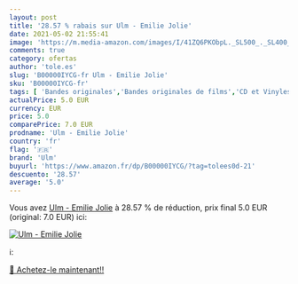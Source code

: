 ```yaml
---
layout: post
title: '28.57 % rabais sur Ulm - Emilie Jolie'
date: 2021-05-02 21:55:41
image: 'https://m.media-amazon.com/images/I/41ZQ6PKObpL._SL500_._SL400_.jpg'
comments: true
category: ofertas
author: 'tole.es'
slug: 'B00000IYCG-fr Ulm - Emilie Jolie'
sku: 'B00000IYCG-fr'
tags: [ 'Bandes originales','Bandes originales de films','CD et Vinyles','Chanson française','Chanson pour enfant et comptines','Genres','Pop','Pop Rock','ulm', ]
actualPrice: 5.0 EUR
currency: EUR
price: 5.0
comparePrice: 7.0 EUR
prodname: 'Ulm - Emilie Jolie'
country: 'fr'
flag: '🇫🇷'
brand: 'Ulm'
buyurl: 'https://www.amazon.fr/dp/B00000IYCG/?tag=tolees0d-21'
descuento: '28.57'
average: '5.0'
---
```


Vous avez [Ulm - Emilie Jolie](https://www.amazon.fr/dp/B00000IYCG/?tag=tolees0d-21)  à  28.57 % de réduction, prix final  5.0 EUR (original: 7.0 EUR) ici:

[![Ulm - Emilie Jolie](https://m.media-amazon.com/images/I/41ZQ6PKObpL._SL500_._SL400_.jpg)](https://www.amazon.fr/dp/B00000IYCG/?tag=tolees0d-21)

ℹ️:


[🛒 Achetez-le maintenant!!](https://www.amazon.fr/dp/B00000IYCG/?tag=tolees0d-21)
